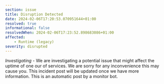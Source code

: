 ```yaml
---
section: issue
title: Disruption Detected
date: 2024-02-06T17:20:53.070951644+01:00
resolved: true
informational: false
resolvedWhen: 2024-02-06T17:23:52.898683086+01:00
affected:
    - Runtime (legacy)
severity: disrupted
---
```

*Investigating* - We are investigating a potential issue that might affect the uptime of one our of services. We are sorry for any inconvenience this may cause you. This incident post will be updated once we have more information.
This is an automatic post by a monitor bot.